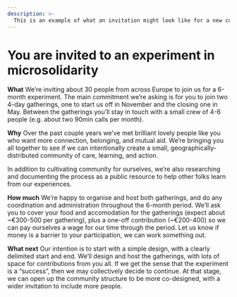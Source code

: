 ```yaml
---
description: >-
  This is an example of what an invitation might look like for a new congregation.
---
```


# You are invited to an experiment in microsolidarity

__What__
We’re inviting about 30 people from across Europe to join us for a 6-month experiment. The main commitment we’re asking is for you to join two 4-day gatherings, one to start us off in November and the closing one in May. Between the gatherings you’ll stay in touch with a small crew of 4-6 people (e.g. about two 90min calls per month).

__Why__
Over the past couple years we’ve met brilliant lovely people like you who want more connection, belonging, and mutual aid. We’re bringing you all together to see if we can intentionally create a small, geographically-distributed community of care, learning, and action.

In addition to cultivating community for ourselves, we’re also researching and documenting the process as a public resource to help other folks learn from our experiences.

__How much__
We’re happy to organise and host both gatherings, and do any coordination and administration throughout the 6-month period. We’ll ask you to cover your food and accomodation for the gatherings (expect about ~€300-500 per gathering), plus a one-off contribution (~€200-400) so we can pay ourselves a wage for our time through the period. Let us know if money is a barrier to your participation, we can work something out.

__What next__
Our intention is to start with a simple design, with a clearly delimited start and end. We’ll design and host the gatherings, with lots of space for contributions from you all. If we get the sense that the experiment is a “success”, then we may collectively decide to continue. At that stage, we can open up the community structure to be more co-designed, with a wider invitation to include more people.


